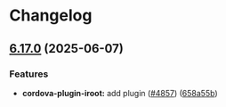 # Changelog

## [6.17.0](https://github.com/danielsogl/awesome-cordova-plugins/compare/i-root-v6.16.0...i-root-v6.17.0) (2025-06-07)


### Features

* **cordova-plugin-iroot:** add plugin ([#4857](https://github.com/danielsogl/awesome-cordova-plugins/issues/4857)) ([658a55b](https://github.com/danielsogl/awesome-cordova-plugins/commit/658a55bc97dd4247ed8e8672ae08c23df2fdb185))
